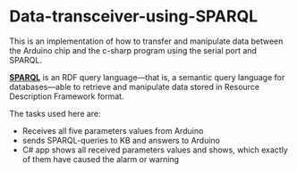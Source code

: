 # Data-transceiver-using-SPARQL
This is an implementation of how to transfer and manipulate data between the Arduino chip and the c-sharp program using the serial port and SPARQL.
  
[**SPARQL**](https://en.wikipedia.org/wiki/SPARQL) is an RDF query language—that is, a semantic query language for databases—able to retrieve and manipulate data stored in Resource Description Framework format.
  
The tasks used here are:
* Receives all five parameters values from Arduino
* sends SPARQL-queries to KB and answers to Arduino
* C# app shows all received parameters values and shows, which exactly of them have caused the alarm or warning

